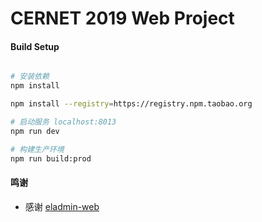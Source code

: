 # CERNET 2019 Web Project

#### Build Setup
``` bash

# 安装依赖
npm install

npm install --registry=https://registry.npm.taobao.org

# 启动服务 localhost:8013
npm run dev

# 构建生产环境
npm run build:prod
```

#### 鸣谢

- 感谢 [eladmin-web](https://el-admin.vip/) 
